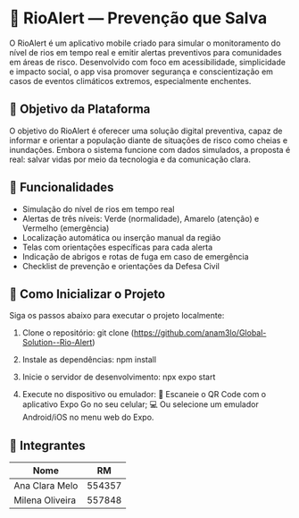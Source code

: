 # 🌊 RioAlert — Prevenção que Salva
O RioAlert é um aplicativo mobile criado para simular o monitoramento do nível de rios em tempo real e emitir alertas preventivos para comunidades em áreas de risco. Desenvolvido com foco em acessibilidade, simplicidade e impacto social, o app visa promover segurança e conscientização em casos de eventos climáticos extremos, especialmente enchentes.

## 🎯 Objetivo da Plataforma
O objetivo do RioAlert é oferecer uma solução digital preventiva, capaz de informar e orientar a população diante de situações de risco como cheias e inundações. Embora o sistema funcione com dados simulados, a proposta é real: salvar vidas por meio da tecnologia e da comunicação clara.

## 📲 Funcionalidades
- Simulação do nível de rios em tempo real
- Alertas de três níveis: Verde (normalidade), Amarelo (atenção) e Vermelho (emergência)
- Localização automática ou inserção manual da região
- Telas com orientações específicas para cada alerta
- Indicação de abrigos e rotas de fuga em caso de emergência
- Checklist de prevenção e orientações da Defesa Civil

## 🚀 Como Inicializar o Projeto
Siga os passos abaixo para executar o projeto localmente:

1. Clone o repositório:
git clone (https://github.com/anam3lo/Global-Solution--Rio-Alert)

2. Instale as dependências:
npm install

3. Inicie o servidor de desenvolvimento:
npx expo start

4. Execute no dispositivo ou emulador:
📱 Escaneie o QR Code com o aplicativo Expo Go no seu celular;
💻 Ou selecione um emulador Android/iOS no menu web do Expo.

## 👥 Integrantes

| Nome              | RM     |
|-------------------|--------|
| Ana Clara Melo    | 554357 |
| Milena Oliveira   | 557848 |
